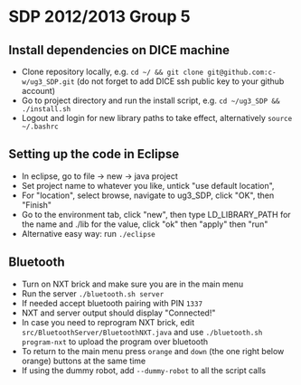 # SDP 2012/2013 Group 5 #

## Install dependencies on DICE machine ##
* Clone repository locally, e.g. 
  `cd ~/ && git clone git@github.com:c-w/ug3_SDP.git`
  (do not forget to add DICE ssh public key to your github account)
* Go to project directory and run the install script, e.g. 
  `cd ~/ug3_SDP && ./install.sh`
* Logout and login for new library paths to take effect, alternatively 
  `source ~/.bashrc`


## Setting up the code in Eclipse ##
* In eclipse, go to file -> new -> java project
* Set project name to whatever you like, untick "use default location", 
* For "location", select browse, navigate to ug3_SDP, click "OK", then "Finish"
* Go to the environment tab, click "new", then type LD_LIBRARY_PATH for the 
  name and ./lib for the value, click "ok" then "apply" then "run"
* Alternative easy way: run `./eclipse`

## Bluetooth ##
* Turn on NXT brick and make sure you are in the main menu
* Run the server `./bluetooth.sh server`
* If needed accept bluetooth pairing with PIN `1337`
* NXT and server output should display "Connected!"
* In case you need to reprogram NXT brick, edit
  `src/BluetoothServer/BluetoothNXT.java` and use `./bluetooth.sh program-nxt`
  to upload the program over bluetooth
* To return to the main menu press `orange` and `down` (the one right below 
  orange) buttons at the same time
* If using the dummy robot, add `--dummy-robot` to all the script calls

